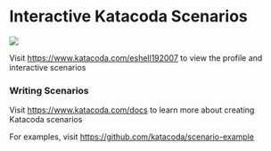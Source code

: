 # Interactive Katacoda Scenarios

[![](http://shields.katacoda.com/katacoda/eshell192007/count.svg)](https://www.katacoda.com/eshell192007 "Get your profile on Katacoda.com")

Visit https://www.katacoda.com/eshell192007 to view the profile and interactive scenarios

### Writing Scenarios
Visit https://www.katacoda.com/docs to learn more about creating Katacoda scenarios

For examples, visit https://github.com/katacoda/scenario-example
